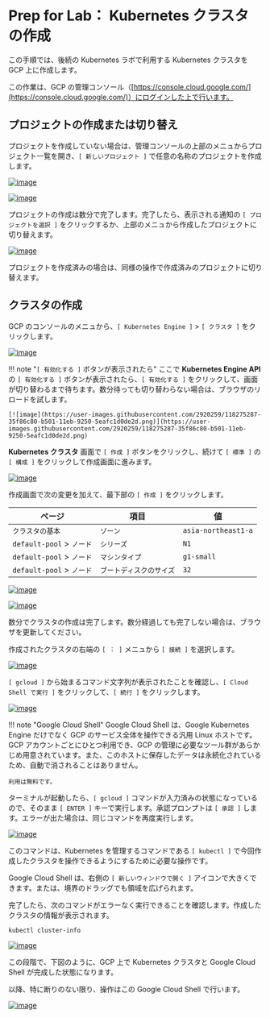 # Prep for Lab： Kubernetes クラスタの作成

この手順では、後続の Kubernetes ラボで利用する Kubernetes クラスタを GCP 上に作成します。

この作業は、GCP の管理コンソール（[https://console.cloud.google.com/](https://console.cloud.google.com/)）にログインした上で行います。

## プロジェクトの作成または切り替え

プロジェクトを作成していない場合は、管理コンソールの上部のメニュからプロジェクト一覧を開き、`[ 新しいプロジェクト ]` で任意の名称のプロジェクトを作成します。

[![image](https://user-images.githubusercontent.com/2920259/98776476-55b7b680-2432-11eb-931b-c09d96d858f8.png)](https://user-images.githubusercontent.com/2920259/98776476-55b7b680-2432-11eb-931b-c09d96d858f8.png)

[![image](https://user-images.githubusercontent.com/2920259/98776547-7a139300-2432-11eb-9847-75727262076f.png)](https://user-images.githubusercontent.com/2920259/98776547-7a139300-2432-11eb-9847-75727262076f.png)

プロジェクトの作成は数分で完了します。完了したら、表示される通知の `[ プロジェクトを選択 ]` をクリックするか、上部のメニュから作成したプロジェクトに切り替えます。

[![image](https://user-images.githubusercontent.com/2920259/98776725-d7a7df80-2432-11eb-86f8-56ca58101b75.png)](https://user-images.githubusercontent.com/2920259/98776725-d7a7df80-2432-11eb-86f8-56ca58101b75.png)

プロジェクトを作成済みの場合は、同様の操作で作成済みのプロジェクトに切り替えます。

## クラスタの作成

GCP のコンソールのメニュから、`[ Kubernetes Engine ]` > `[ クラスタ ]` をクリックします。

[![image](https://user-images.githubusercontent.com/2920259/99140182-b2a9ab80-2682-11eb-908d-febc94012712.png)](https://user-images.githubusercontent.com/2920259/99140182-b2a9ab80-2682-11eb-908d-febc94012712.png)

!!! note "`[ 有効化する ]` ボタンが表示されたら"
    ここで **Kubernetes Engine API** の `[ 有効化する ]` ボタンが表示されたら、`[ 有効化する ]` をクリックして、画面が切り替わるまで待ちます。数分待っても切り替わらない場合は、ブラウザのリロードを試します。

    [![image](https://user-images.githubusercontent.com/2920259/118275287-35f86c80-b501-11eb-9250-5eafc1d0de2d.png)](https://user-images.githubusercontent.com/2920259/118275287-35f86c80-b501-11eb-9250-5eafc1d0de2d.png)

**Kubernetes クラスタ** 画面で `[ 作成 ]` ボタンをクリックし、続けて `[ 標準 ]` の `[ 構成 ]` をクリックして作成画面に進みます。

[![image](https://user-images.githubusercontent.com/2920259/118276259-668cd600-b502-11eb-9689-b9de9bee69bd.png)](https://user-images.githubusercontent.com/2920259/118276259-668cd600-b502-11eb-9689-b9de9bee69bd.png)

作成画面で次の変更を加えて、最下部の `[ 作成 ]` をクリックします。

| ページ                    | 項目                     | 値                  |
| ------------------------- | ------------------------ | ------------------- |
| `クラスタの基本`          | `ゾーン`                 | `asia-northeast1-a` |
| `default-pool` > `ノード` | `シリーズ`               | `N1`                |
| `default-pool` > `ノード` | `マシンタイプ`           | `g1-small`          |
| `default-pool` > `ノード` | `ブートディスクのサイズ` | `32`                |

[![image](https://user-images.githubusercontent.com/2920259/99140420-4da38500-2685-11eb-91d4-e85bcfe6f380.png)](https://user-images.githubusercontent.com/2920259/99140420-4da38500-2685-11eb-91d4-e85bcfe6f380.png)

[![image](https://user-images.githubusercontent.com/2920259/99140441-7b88c980-2685-11eb-8297-d836f8a53f09.png)](https://user-images.githubusercontent.com/2920259/99140441-7b88c980-2685-11eb-8297-d836f8a53f09.png)

数分でクラスタの作成は完了します。数分経過しても完了しない場合は、ブラウザを更新してください。

作成されたクラスタの右端の `[ ︙ ]` メニュから `[ 接続 ]` を選択します。

[![image](https://user-images.githubusercontent.com/2920259/120878818-dd952600-c5f9-11eb-84ce-1fdab77a0607.png)](https://user-images.githubusercontent.com/2920259/120878818-dd952600-c5f9-11eb-84ce-1fdab77a0607.png)

`[ gcloud ]` から始まるコマンド文字列が表示されたことを確認し、`[ Cloud Shell で実行 ]` をクリックして、`[ 続行 ]` をクリックします。

[![image](https://user-images.githubusercontent.com/2920259/120878843-09181080-c5fa-11eb-9d35-af3943c33612.png)](https://user-images.githubusercontent.com/2920259/120878843-09181080-c5fa-11eb-9d35-af3943c33612.png)

!!! note "Google Cloud Shell"
    Google Cloud Shell は、Google Kubernetes Engine だけでなく GCP のサービス全体を操作できる汎用 Linux ホストです。GCP アカウントごとにひとつ利用でき、GCP の管理に必要なツール群があらかじめ用意されています。また、このホストに保存したデータは永続化されているため、自動で消されることはありません。

    利用は無料です。

ターミナルが起動したら、`[ gcloud ]` コマンドが入力済みの状態になっているので、そのまま `[ ENTER ]` キーで実行します。承認プロンプトは `[ 承認 ]` します。エラーが出た場合は、同じコマンドを再度実行します。

[![image](https://user-images.githubusercontent.com/2920259/99140665-146c1480-2687-11eb-8ddf-77a33df498ca.png)](https://user-images.githubusercontent.com/2920259/99140665-146c1480-2687-11eb-8ddf-77a33df498ca.png)

このコマンドは、Kubernetes を管理するコマンドである `[ kubectl ]` で今回作成したクラスタを操作できるようにするために必要な操作です。

Google Cloud Shell は、右側の `[ 新しいウィンドウで開く ]` アイコンで大きくできます。または、境界のドラッグでも領域を広げられます。

完了したら、次のコマンドがエラーなく実行できることを確認します。作成したクラスタの情報が表示されます。

```bash
kubectl cluster-info
```

[![image](https://user-images.githubusercontent.com/2920259/99140706-83e20400-2687-11eb-9ce2-991c865bb5bf.png)](https://user-images.githubusercontent.com/2920259/99140706-83e20400-2687-11eb-9ce2-991c865bb5bf.png)

この段階で、下図のように、GCP 上で Kubernetes クラスタと Google Cloud Shell が完成した状態になります。

以降、特に断りのない限り、操作はこの Google Cloud Shell で行います。

[![image](https://user-images.githubusercontent.com/2920259/123530794-5ee36280-d739-11eb-9fcc-39c904cb116b.png)](https://user-images.githubusercontent.com/2920259/123530794-5ee36280-d739-11eb-9fcc-39c904cb116b.png)
